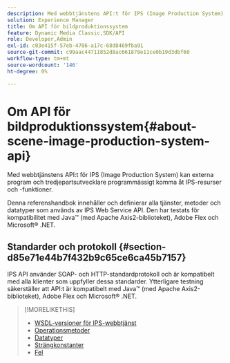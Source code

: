 ```yaml
---
description: Med webbtjänstens API:t för IPS (Image Production System) kan externa program och tredjepartsutvecklare programmässigt komma åt IPS-resurser och -funktioner.
solution: Experience Manager
title: Om API för bildproduktionssystem
feature: Dynamic Media Classic,SDK/API
role: Developer,Admin
exl-id: c03e415f-57eb-4706-a17c-68d8469fba91
source-git-commit: c99aac44711852d8ac661878e11ce0b19d3dbf60
workflow-type: tm+mt
source-wordcount: '146'
ht-degree: 0%

---
```


# Om API för bildproduktionssystem{#about-scene-image-production-system-api}

Med webbtjänstens API:t för IPS (Image Production System) kan externa program och tredjepartsutvecklare programmässigt komma åt IPS-resurser och -funktioner.

Denna referenshandbok innehåller och definierar alla tjänster, metoder och datatyper som används av IPS Web Service API. Den har testats för kompatibilitet med Java™ (med Apache Axis2-biblioteket), Adobe Flex och Microsoft® .NET.

## Standarder och protokoll {#section-d85e71e44b7f432b9c65ce6ca45b7157}

IPS API använder SOAP- och HTTP-standardprotokoll och är kompatibelt med alla klienter som uppfyller dessa standarder. Ytterligare testning säkerställer att API:t är kompatibelt med Java™ (med Apache Axis2-biblioteket), Adobe Flex och Microsoft® .NET.

>[!MORELIKETHIS]
>
>* [WSDL-versioner för IPS-webbtjänst](c-wsdl-versions.md#concept-aff3e13f3b59486882260b5f2e962226)
>* [Operationsmetoder](operations/c-operations-intro/c-methods/c-methods.md)
>* [Datatyper](types/c-data-types/c-data-types.md#concept-dcf2ce73ff334e22bc4c634e3a0a50a6)
>* [Strängkonstanter](string-constants/c-string-constants/c-string-constants.md)
>* [Fel](faults/c-faults/c-faults.md#concept-28c5e495f39443ecab05384d8cf8ab6b)

